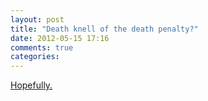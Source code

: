 ```yaml
---
layout: post
title: "Death knell of the death penalty?"
date: 2012-05-15 17:16
comments: true
categories: 
---
```


[Hopefully.](http://www.guardian.co.uk/world/2012/may/15/carlos-texas-innocent-man-death?fb=native&CMP=FBCNETTXT9038)
